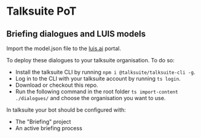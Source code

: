 # Talksuite PoT
## Briefing dialogues and LUIS models

Import the model.json file to the [luis.ai](luis.ai) portal.

To deploy these dialogues to your talksuite organisation. To do so:
* Install the talksuite CLI by running `npm i @talksuite/talksuite-cli -g`.
* Log in to the CLI with your talksuite account by running `ts login`.
* Download or checkout this repo.
* Run the following command in the root folder `ts import-content ./dialogues/` and choose the organisation you want to use.

In talksuite your bot should be configured with:
* The "Briefing" project
* An active briefing process
